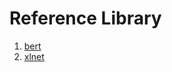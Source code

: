 # Reference Library

1. [bert](https://github.com/google-research/bert)
2. [xlnet](https://github.com/zihangdai/xlnet)